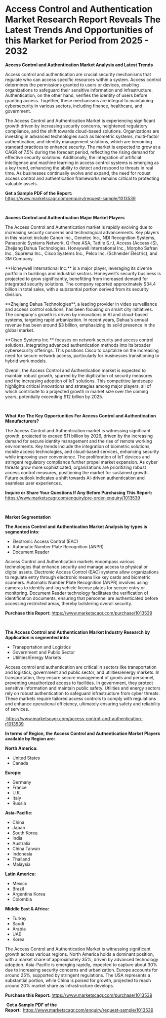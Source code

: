 <p><h1>Access Control and Authentication Market Research Report Reveals The Latest Trends And Opportunities of this Market for Period from 2025 - 2032</h1></p><p><strong>Access Control and Authentication Market Analysis and Latest Trends</strong></p>
<p><p>Access control and authentication are crucial security mechanisms that regulate who can access specific resources within a system. Access control determines the permissions granted to users or devices, enabling organizations to safeguard their sensitive information and infrastructure. Authentication, on the other hand, verifies the identity of users before granting access. Together, these mechanisms are integral to maintaining cybersecurity in various sectors, including finance, healthcare, and government.</p><p>The Access Control and Authentication Market is experiencing significant growth driven by increasing security concerns, heightened regulatory compliance, and the shift towards cloud-based solutions. Organizations are investing in advanced technologies such as biometric systems, multi-factor authentication, and identity management solutions, which are becoming standard practices to enhance security. The market is expected to grow at a CAGR of 7.5% during the forecast period, reflecting the rising demand for effective security solutions. Additionally, the integration of artificial intelligence and machine learning in access control systems is emerging as a key trend, enhancing the ability to detect and respond to threats in real time. As businesses continually evolve and expand, the need for robust access control and authentication frameworks remains critical to protecting valuable assets.</p></p>
<p><strong>Get a Sample PDF of the Report:&nbsp;</strong> <a href="https://www.marketscagr.com/enquiry/request-sample/1013539?utm_campaign=2304&utm_medium=2&utm_source=Github&utm_content=ia&utm_term=17042025&utm_id=access-control-and-authentication">https://www.marketscagr.com/enquiry/request-sample/1013539</a></p>
<p>&nbsp;</p>
<p><strong>Access Control and Authentication Major Market Players</strong></p>
<p><p>The Access Control and Authentication market is rapidly evolving due to increasing security concerns and technological advancements. Key players in this market include Canon Inc., Genetec Inc., NDI Recognition Systems, Panasonic Systems Network, Q-Free ASA, Tattile S.r.l, Access (Access-IS), Zhejiang Dahua Technologies, Honeywell International Inc., Morpho Safran Inc., Suprema Inc., Cisco Systems Inc., Pelco Inc. (Schneider Electric), and 3M Company.</p><p>**Honeywell International Inc.** is a major player, leveraging its diverse portfolio in buildings and industrial sectors. Honeywell's security business is projected to grow significantly, benefitting from increased demand for integrated security solutions. The company reported approximately $34.4 billion in total sales, with a substantial portion derived from its security division.</p><p>**Zhejiang Dahua Technologies**, a leading provider in video surveillance and access control solutions, has been focusing on smart city initiatives. The company's growth is driven by innovations in AI and cloud-based systems, targeting rapid urbanization. In recent years, Dahua's annual revenue has been around $3 billion, emphasizing its solid presence in the global market.</p><p>**Cisco Systems Inc.** focuses on network security and access control solutions, integrating advanced authentication methods into its broader cybersecurity offerings. This positions Cisco to capitalize on the increasing need for secure network access, particularly for businesses transitioning to hybrid work models.</p><p>Overall, the Access Control and Authentication market is expected to maintain robust growth, spurred by the digitization of security measures and the increasing adoption of IoT solutions. This competitive landscape highlights critical innovations and strategies among major players, all of which contribute to a projected growth in market size over the coming years, potentially exceeding $12 billion by 2025.</p></p>
<p>&nbsp;</p>
<p><strong>What Are The Key Opportunities For Access Control and Authentication Manufacturers?</strong></p>
<p><p>The Access Control and Authentication market is witnessing significant growth, projected to exceed $11 billion by 2026, driven by the increasing demand for secure identity management and the rise of remote working environments. Key trends include the integration of biometric solutions, mobile access technologies, and cloud-based services, enhancing security while improving user convenience. The proliferation of IoT devices and stringent regulatory compliance further propel market expansion. As cyber threats grow more sophisticated, organizations are prioritizing robust access control measures, positioning the market for sustained growth. Future outlook indicates a shift towards AI-driven authentication and seamless user experiences.</p></p>
<p><strong>Inquire or Share Your Questions If Any Before Purchasing This Report:</strong> <a href="https://www.marketscagr.com/enquiry/pre-order-enquiry/1013539?utm_campaign=2304&utm_medium=2&utm_source=Github&utm_content=ia&utm_term=17042025&utm_id=access-control-and-authentication">https://www.marketscagr.com/enquiry/pre-order-enquiry/1013539</a></p>
<p>&nbsp;</p>
<p><strong>Market Segmentation</strong></p>
<p><strong>The Access Control and Authentication Market Analysis by types is segmented into:</strong></p>
<p><ul><li>Electronic Access Control (EAC)</li><li>Automatic Number Plate Recognition (ANPR)</li><li>Document Reader</li></ul></p>
<p><p>Access Control and Authentication markets encompass various technologies that enhance security and manage access to physical or digital assets. Electronic Access Control (EAC) systems allow organizations to regulate entry through electronic means like key cards and biometric scanners. Automatic Number Plate Recognition (ANPR) involves using cameras to identify and log vehicle license plates for secure entry or monitoring. Document Reader technology facilitates the verification of identification documents, ensuring that personnel are authenticated before accessing restricted areas, thereby bolstering overall security.</p></p>
<p><strong>Purchase this Report:&nbsp;</strong><a href="https://www.marketscagr.com/purchase/1013539?utm_campaign=2304&utm_medium=2&utm_source=Github&utm_content=ia&utm_term=17042025&utm_id=access-control-and-authentication">https://www.marketscagr.com/purchase/1013539</a></p>
<p>&nbsp;</p>
<p><strong>The Access Control and Authentication Market Industry Research by Application is segmented into:</strong></p>
<p><ul><li>Transportation and Logistics</li><li>Government and Public Sector</li><li>Utilities/Energy Markets</li></ul></p>
<p><p>Access control and authentication are critical in sectors like transportation and logistics, government and public sector, and utilities/energy markets. In transportation, they ensure secure management of goods and personnel, preventing unauthorized access to facilities. In government, they protect sensitive information and maintain public safety. Utilities and energy sectors rely on robust authentication to safeguard infrastructure from cyber threats. These markets require tailored access controls to comply with regulations and enhance operational efficiency, ultimately ensuring safety and reliability of services.</p></p>
<p><a href="https://www.marketscagr.com/access-control-and-authentication-r1013539?utm_campaign=2304&utm_medium=2&utm_source=Github&utm_content=ia&utm_term=17042025&utm_id=access-control-and-authentication">&nbsp;https://www.marketscagr.com/access-control-and-authentication-r1013539</a></p>
<p><strong>In terms of Region, the Access Control and Authentication Market Players available by Region are:</strong></p>
<p>
    <p> <strong> North America: </strong>
        <ul>
            <li>United States</li>
            <li>Canada</li>
        </ul>
        </p> 
    <p> <strong> Europe: </strong>
        <ul>
            <li>Germany</li>
            <li>France</li>
            <li>U.K.</li>
            <li>Italy</li>
            <li>Russia</li>
        </ul>
        </p> 
    <p> <strong> Asia-Pacific: </strong>
        <ul>
            <li>China</li>
            <li>Japan</li>
            <li>South Korea</li>
            <li>India</li>
            <li>Australia</li>
            <li>China Taiwan</li>
            <li>Indonesia</li>
            <li>Thailand</li>
            <li>Malaysia</li>
        </ul>
        </p> 
    <p> <strong> Latin America: </strong>
        <ul>
            <li>Mexico</li>
            <li>Brazil</li>
            <li>Argentina Korea</li>
            <li>Colombia</li>
        </ul>
        </p> 
    <p> <strong> Middle East & Africa: </strong>
        <ul>
            <li>Turkey</li>
            <li>Saudi</li>
            <li>Arabia</li>
            <li>UAE</li>
            <li>Korea</li>
        </ul>
    </p>
    </p>
<p><p>The Access Control and Authentication Market is witnessing significant growth across various regions. North America holds a dominant position, with a market share of approximately 35%, driven by advanced technology adoption. Asia-Pacific is emerging rapidly, expected to capture about 30% due to increasing security concerns and urbanization. Europe accounts for around 25%, supported by stringent regulations. The USA represents a substantial portion, while China is poised for growth, projected to reach around 20% market share as infrastructure develops.</p></p>
<p><strong>Purchase this Report: </strong><a href="https://www.marketscagr.com/purchase/1013539?utm_campaign=2304&utm_medium=2&utm_source=Github&utm_content=ia&utm_term=17042025&utm_id=access-control-and-authentication">https://www.marketscagr.com/purchase/1013539</a></p>
<p>&nbsp;<strong>Get a Sample PDF of the Report:&nbsp;&nbsp;</strong><a href="https://www.marketscagr.com/enquiry/request-sample/1013539?utm_campaign=2304&utm_medium=2&utm_source=Github&utm_content=ia&utm_term=17042025&utm_id=access-control-and-authentication">https://www.marketscagr.com/enquiry/request-sample/1013539</a></p>
<p><strong></strong></p>
<p><p></p><p></p><p></p></p>